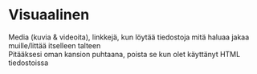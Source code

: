 # Visuaalinen
Media (kuvia & videoita), linkkejä, kun löytää tiedostoja mitä haluaa jakaa muille/littää itselleen talteen <br>
Pitääksesi oman kansion puhtaana, poista se kun olet käyttänyt HTML tiedostoissa
